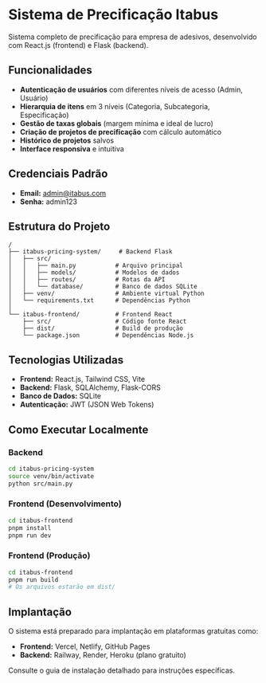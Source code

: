# Sistema de Precificação Itabus

Sistema completo de precificação para empresa de adesivos, desenvolvido com React.js (frontend) e Flask (backend).

## Funcionalidades

- **Autenticação de usuários** com diferentes níveis de acesso (Admin, Usuário)
- **Hierarquia de itens** em 3 níveis (Categoria, Subcategoria, Especificação)
- **Gestão de taxas globais** (margem mínima e ideal de lucro)
- **Criação de projetos de precificação** com cálculo automático
- **Histórico de projetos** salvos
- **Interface responsiva** e intuitiva

## Credenciais Padrão

- **Email:** admin@itabus.com
- **Senha:** admin123

## Estrutura do Projeto

```
/
├── itabus-pricing-system/     # Backend Flask
│   ├── src/
│   │   ├── main.py           # Arquivo principal
│   │   ├── models/           # Modelos de dados
│   │   ├── routes/           # Rotas da API
│   │   └── database/         # Banco de dados SQLite
│   ├── venv/                 # Ambiente virtual Python
│   └── requirements.txt      # Dependências Python
│
└── itabus-frontend/          # Frontend React
    ├── src/                  # Código fonte React
    ├── dist/                 # Build de produção
    └── package.json          # Dependências Node.js
```

## Tecnologias Utilizadas

- **Frontend:** React.js, Tailwind CSS, Vite
- **Backend:** Flask, SQLAlchemy, Flask-CORS
- **Banco de Dados:** SQLite
- **Autenticação:** JWT (JSON Web Tokens)

## Como Executar Localmente

### Backend
```bash
cd itabus-pricing-system
source venv/bin/activate
python src/main.py
```

### Frontend (Desenvolvimento)
```bash
cd itabus-frontend
pnpm install
pnpm run dev
```

### Frontend (Produção)
```bash
cd itabus-frontend
pnpm run build
# Os arquivos estarão em dist/
```

## Implantação

O sistema está preparado para implantação em plataformas gratuitas como:
- **Frontend:** Vercel, Netlify, GitHub Pages
- **Backend:** Railway, Render, Heroku (plano gratuito)

Consulte o guia de instalação detalhado para instruções específicas.

